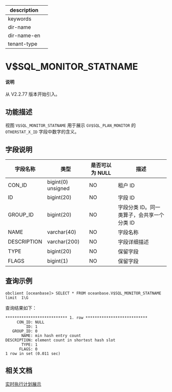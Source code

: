 |description||
|---|---|
|keywords||
|dir-name||
|dir-name-en||
|tenant-type||

# V$SQL_MONITOR_STATNAME

<main id="notice" type='explain'>
  <h4>说明</h4>
  <p>从 V2.2.77 版本开始引入。</p>
</main>

## 功能描述

视图 `V$SQL_MONITOR_STATNAME` 用于展示 `GV$SQL_PLAN_MONITOR` 的 `OTHERSTAT_X_ID` 字段中数字的含义。

## 字段说明

|  **字段名称**   |    **类型**    | **是否可以为 NULL** |          **描述**           |
|-------------|--------------------|----------------|---------------------------|
| CON_ID      | bigint(0) unsigned | NO             | 租户 ID                     |
| ID          | bigint(20)         | NO             | 字段 ID                     |
| GROUP_ID    | bigint(20)         | NO             | 字段分类 ID。同一类算子，会共享一个分类 ID |
| NAME        | varchar(40)        | NO             | 字段名称                      |
| DESCRIPTION | varchar(200)       | NO             | 字段详细描述                    |
| TYPE        | bigint(20)         | NO             | 保留字段                      |
| FLAGS       | bigint(1)          | NO             | 保留字段                      |
	
## 查询示例

```shell
obclient [oceanbase]> SELECT * FROM oceanbase.V$SQL_MONITOR_STATNAME limit  1\G
```

查询结果如下：

```shell
*************************** 1. row ***************************
     CON_ID: NULL
         ID: 1
   GROUP_ID: 0
       NAME: min hash entry count
DESCRIPTION: element count in shortest hash slot
       TYPE: 1
      FLAGS: 0
1 row in set (0.011 sec)
```

## 相关文档

[实时执行计划展示](../../../../700.reference/1000.performance-tuning-guide/500.sql-optimization/200.sql-execution-plan/500.real-time-execution-plan-display.md)


